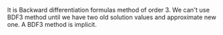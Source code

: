 It is Backward differentiation formulas method of order 3.
We can't use BDF3 method until we have two old solution values and  approximate new one. A  BDF3 method is implicit. 

